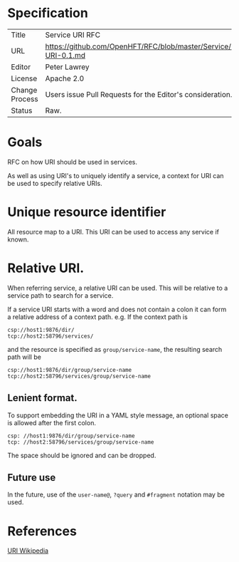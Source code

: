 # Specification

|         |                                                                     |
|:------- | ------------------------------------------------------------------- |
| Title   | Service URI RFC                                                     |
| URL     | https://github.com/OpenHFT/RFC/blob/master/Service/URI/Service-URI-0.1.md |
| Editor  | Peter Lawrey                                                        |
| License | Apache 2.0                                                          |
| Change Process | Users issue Pull Requests for the Editor's consideration.    |
| Status  | Raw.                                                                |

# Goals
RFC on how URI should be used in services.

As well as using URI's to uniquely identify a service, a context for URI can be used to specify relative URIs.

# Unique resource identifier
All resource map to a URI.  This URI can be used to access any service if known.

# Relative URI.
When referring service, a relative URI can be used.  This will be relative to a service path to search for a service.

If a service URI starts with a word and does not contain a colon it can form a relative address of a context path. e.g. If the context path is
```
csp://host1:9876/dir/
tcp://host2:58796/services/
```
and the resource is specified as `group/service-name`, the resulting search path will be
```
csp://host1:9876/dir/group/service-name
tcp://host2:58796/services/group/service-name
```

## Lenient format.
To support embedding the URI in a YAML style message, an optional space is allowed after the first colon.
```
csp: //host1:9876/dir/group/service-name
tcp: //host2:58796/services/group/service-name
```
The space should be ignored and can be dropped.

## Future use
In the future, use of the `user-name@`, `?query` and `#fragment` notation may be used.

# References

[URI Wikipedia](http://en.wikipedia.org/wiki/Uniform_resource_identifier)
